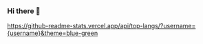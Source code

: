 ### Hi there 👋

https://github-readme-stats.vercel.app/api/top-langs/?username={username}&theme=blue-green


